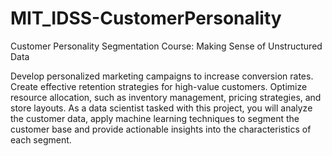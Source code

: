 # MIT_IDSS-CustomerPersonality
Customer Personality Segmentation 
Course: Making Sense of Unstructured Data

Develop personalized marketing campaigns to increase conversion rates. Create effective retention strategies for high-value customers. Optimize resource allocation, such as inventory management, pricing strategies, and store layouts. As a data scientist tasked with this project, you will analyze the customer data, apply machine learning techniques to segment the customer base and provide actionable insights into the characteristics of each segment.
